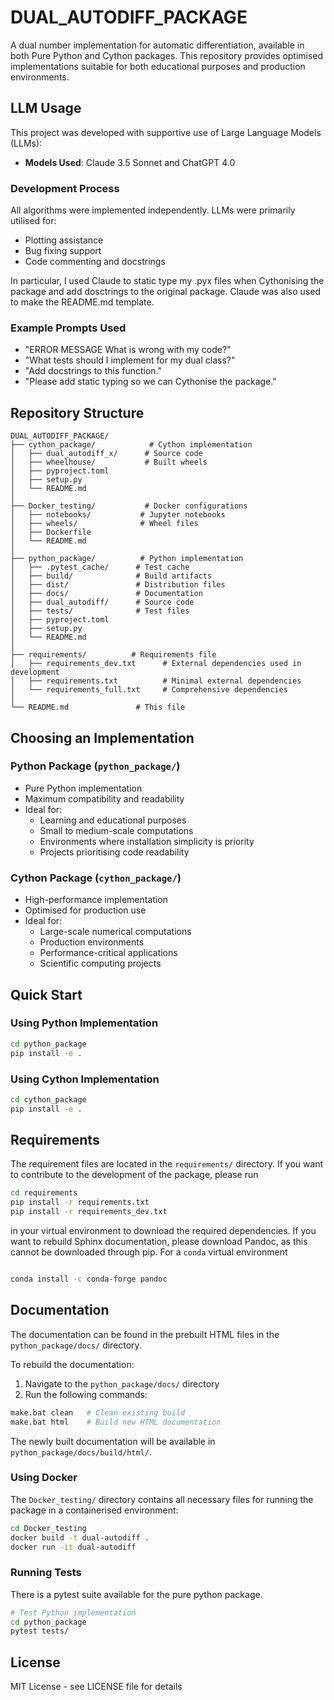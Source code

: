 # DUAL_AUTODIFF_PACKAGE

A dual number implementation for automatic differentiation, available in both Pure Python and Cython packages. This repository provides optimised implementations suitable for both educational purposes and production environments.

## LLM Usage

This project was developed with supportive use of Large Language Models (LLMs):

- **Models Used**: Claude 3.5 Sonnet and ChatGPT 4.0

### Development Process
All algorithms were implemented independently. LLMs were primarily utilised for:
- Plotting assistance 
- Bug fixing support
- Code commenting and docstrings

In particular, I used Claude to static type my .pyx files when Cythonising the package and add dosctrings to the original package. Claude was also used to make the README.md template.

### Example Prompts Used
- "ERROR MESSAGE What is wrong with my code?"
- "What tests should I implement for my dual class?"
- "Add docstrings to this function."
- "Please add static typing so we can Cythonise the package."

## Repository Structure

```
DUAL_AUTODIFF_PACKAGE/
├── cython_package/            # Cython implementation
│   ├── dual_autodiff_x/      # Source code
│   ├── wheelhouse/           # Built wheels
│   ├── pyproject.toml       
│   ├── setup.py
│   └── README.md
│
├── Docker_testing/           # Docker configurations
│   ├── notebooks/           # Jupyter notebooks
│   ├── wheels/              # Wheel files
│   ├── Dockerfile
│   └── README.md
│
├── python_package/          # Python implementation
│   ├── .pytest_cache/      # Test cache
│   ├── build/              # Build artifacts
│   ├── dist/               # Distribution files
│   ├── docs/               # Documentation
│   ├── dual_autodiff/      # Source code
│   ├── tests/              # Test files
│   ├── pyproject.toml
│   ├── setup.py
│   └── README.md
│
├── requirements/          # Requirements file
│   ├── requirements_dev.txt      # External dependencies used in development
│   ├── requirements.txt          # Minimal external dependencies
│   └── requirements_full.txt     # Comprehensive dependencies
│
└── README.md               # This file
```

## Choosing an Implementation

### Python Package (`python_package/`)
- Pure Python implementation
- Maximum compatibility and readability
- Ideal for:
  - Learning and educational purposes
  - Small to medium-scale computations
  - Environments where installation simplicity is priority
  - Projects prioritising code readability

### Cython Package (`cython_package/`)
- High-performance implementation
- Optimised for production use
- Ideal for:
  - Large-scale numerical computations
  - Production environments
  - Performance-critical applications
  - Scientific computing projects

## Quick Start

### Using Python Implementation

```bash
cd python_package
pip install -e .
```

### Using Cython Implementation

```bash
cd cython_package
pip install -e .
```

## Requirements 
The requirement files are located in the `requirements/` directory. If you want to contribute to the development of the package, please run 

```bash
cd requirements
pip install -r requirements.txt
pip install -r requirements_dev.txt
```

in your virtual environment to download the required dependencies.
If you want to rebuild Sphinx documentation, please download Pandoc, as this cannot be downloaded through pip. 
For a `conda` virtual environment

```bash

conda install -c conda-forge pandoc

```

## Documentation

The documentation can be found in the prebuilt HTML files in the `python_package/docs/` directory. 

To rebuild the documentation:
1. Navigate to the `python_package/docs/` directory
2. Run the following commands:
```bash
make.bat clean   # Clean existing build
make.bat html    # Build new HTML documentation
```
The newly built documentation will be available in `python_package/docs/build/html/`.


### Using Docker

The `Docker_testing/` directory contains all necessary files for running the package in a containerised environment:
```bash
cd Docker_testing
docker build -t dual-autodiff .
docker run -it dual-autodiff
```

### Running Tests
There is a pytest suite available for the pure python package. 

```bash
# Test Python implementation
cd python_package
pytest tests/
```

## License

MIT License - see LICENSE file for details

